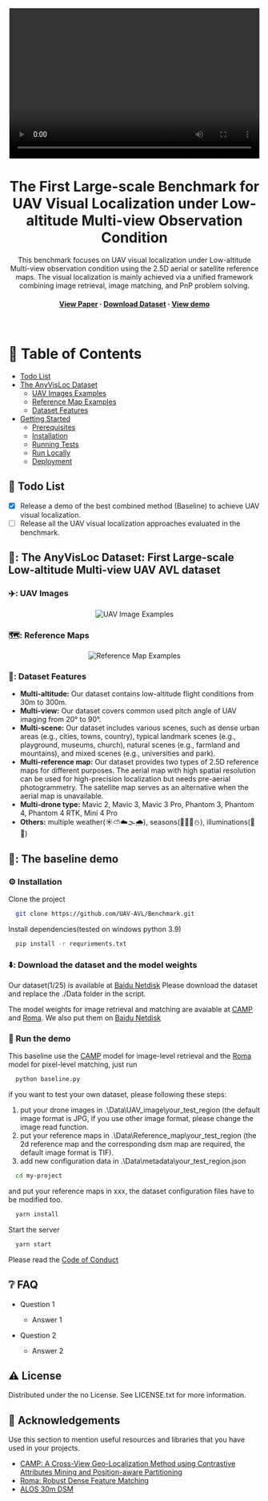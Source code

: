 <!--
Hey, thanks for using the awesome-readme-template template.  
If you have any enhancements, then fork this project and create a pull request 
or just open an issue with the label "enhancement".

Don't forget to give this project a star for additional support ;)
Maybe you can mention me or this repo in the acknowledgements too
-->
<div align="center">
  <video src="https://github.com/user-attachments/assets/433d9e54-46d8-42f2-9630-bf3e0c002239" controls="controls" width="500" height="300"></video>
  <!--<img src="overview.png" alt="logo" width="400" height="auto" />-->
  <h1>The First Large-scale Benchmark for UAV Visual Localization under Low-altitude Multi-view Observation Condition</h1>
  
  <p>
    This benchmark focuses on UAV visual localization under Low-altitude Multi-view observation condition using the 2.5D aerial or satellite reference maps. The visual localization is mainly achieved via a unified framework combining image retrieval, image matching, and PnP problem solving. 
  </p>
  
  
<!-- Badges
<p>
  <a href="https://github.com/Louis3797/awesome-readme-template/graphs/contributors">
    <img src="https://img.shields.io/github/contributors/Louis3797/awesome-readme-template" alt="contributors" />
  </a>
  <a href="">
    <img src="https://img.shields.io/github/last-commit/Louis3797/awesome-readme-template" alt="last update" />
  </a>
  <a href="https://github.com/Louis3797/awesome-readme-template/network/members">
    <img src="https://img.shields.io/github/forks/Louis3797/awesome-readme-template" alt="forks" />
  </a>
  <a href="https://github.com/Louis3797/awesome-readme-template/stargazers">
    <img src="https://img.shields.io/github/stars/Louis3797/awesome-readme-template" alt="stars" />
  </a>
  <a href="https://github.com/Louis3797/awesome-readme-template/issues/">
    <img src="https://img.shields.io/github/issues/Louis3797/awesome-readme-template" alt="open issues" />
  </a>
  <a href="https://github.com/Louis3797/awesome-readme-template/blob/master/LICENSE">
    <img src="https://img.shields.io/github/license/Louis3797/awesome-readme-template.svg" alt="license" />
  </a>-->
</p> 
   
<h4>
    <a href="https://github.com/Louis3797/awesome-readme-template/">View Paper</a>
  <span> · </span>
    <a href="https://github.com/Louis3797/awesome-readme-template">Download Dataset</a>
  <span> · </span>
    <a href="https://github.com/Louis3797/awesome-readme-template/issues/">View demo</a>

  </h4>
</div>

<br />

<!-- Table of Contents -->
# :notebook_with_decorative_cover: Table of Contents
- [Todo List](#todo)
- [The AnyVisLoc Dataset](#about-the-dataset)
  * [UAV Images Examples](#UAV-Images)
  * [Reference Map Examples](#Reference-Maps)
  * [Dataset Features](#Dataset-Features)
- [Getting Started](#toolbox-getting-started)
  * [Prerequisites](#bangbang-prerequisites)
  * [Installation](#gear-installation)
  * [Running Tests](#test_tube-running-tests)
  * [Run Locally](#running-run-locally)
  * [Deployment](#triangular_flag_on_post-deployment)

<!-- Roadmap -->
<a name="todo"></a>
## :compass: Todo List

* [x] Release a demo of the best combined method (Baseline) to achieve UAV visual localization.
* [ ] Release all the UAV visual localization approaches evaluated in the benchmark.  

<!-- About the AnyVisLoc Dataset -->
<a name="about-the-dataset"></a>
## 📸: The AnyVisLoc Dataset: First Large-scale Low-altitude Multi-view UAV AVL dataset


<!-- UAV Images Examples -->
<a name="UAV-Images"></a>
### ✈️: UAV Images

<div align="center"> 
  <img src="assets/overview_supp.png" alt="UAV Image Examples" />
</div>

<!-- Reference Map -->
<a name="Reference-Maps"></a>
### 🗺️: Reference Maps

<div align="center"> 
  <img src="assets/reference_map1_new.png" alt="Reference Map Examples" />
</div>

<!-- Dataset Features -->
<a name="Dataset-Features"></a>
### 🌟: Dataset Features

- **Multi-altitude:** Our dataset contains low-altitude flight conditions from 30m to 300m.
- **Multi-view:**  Our dataset covers common used pitch angle of UAV imaging from 20° to 90°.
- **Multi-scene:** Our dataset includes various scenes, such as dense urban areas (e.g., cities, towns, country), typical landmark scenes (e.g., playground, museums, church), natural scenes (e.g., farmland and mountains), and mixed scenes (e.g., universities and  park).
- **Multi-reference map:** Our dataset provides two types of 2.5D reference maps for different purposes. The aerial map with high spatial resolution can be used for high-precision localization but needs pre-aerial photogrammetry. The satellite map serves as an alternative when the aerial map is unavailable.
- **Multi-drone type:** Mavic 2, Mavic 3, Mavic 3 Pro, Phantom 3, Phantom 4, Phantom 4 RTK, Mini 4 Pro
- **Others:** multiple weather(☀️⛅☁️🌫️🌧️), seasons(🌻🍀🍂⛄), illuminations(🌇🌆)


<!-- Running the baseline demo -->
## 	🚩: The baseline demo

<!-- Installation -->
### :gear: Installation
Clone the project

```bash
  git clone https://github.com/UAV-AVL/Benchmark.git
```

Install dependencies(tested on windows python 3.9)

```bash
  pip install -r requriements.txt
```
   
<!-- Download-->
### ⬇️: Download the dataset and the model weights

Our dataset(1/25) is available at [Baidu Netdisk](https://pan.baidu.com/s/17U7YkFIwKcGjl-FmXmNlxg?pwd=ki5n) 
Please download the dataset and replace the ./Data folder in the script.

The model weights for image retrieval and matching are avaiable at [CAMP](https://github.com/Mabel0403/CAMP) and [Roma](https://github.com/Parskatt/RoMa). We also put them on  [Baidu Netdisk](https://pan.baidu.com/s/1EqnCKiAiQfwDM7Y3LQ0QLg?pwd=q42r)

<!-- Run Locally -->
### :running: Run the demo

This baseline use the [CAMP](https://github.com/Mabel0403/CAMP) model for image-level retrieval and the [Roma](https://github.com/Parskatt/RoMa) model for pixel-level matching, just run
```bash
  python baseline.py
```

if you want to test your own dataset, please following these steps:
1. put your drone images in .\Data\UAV_image\your_test_region (the default image format is JPG, if you use other image format, please change the image read function.
2. put your reference maps in .\Data\Reference_map\your_test_region (the 2d reference map and the corresponding dsm map are required, the default image format is TIF).
3. add new configuration data in .\Data\metadata\your_test_region.json 

```bash
  cd my-project
```
and put your reference maps in xxx, the dataset configuration files have to be modified too.

```bash
  yarn install
```

Start the server

```bash
  yarn start
```

Please read the [Code of Conduct](https://github.com/Louis3797/awesome-readme-template/blob/master/CODE_OF_CONDUCT.md)

<!-- FAQ -->
## :grey_question: FAQ

- Question 1

  + Answer 1

- Question 2

  + Answer 2


<!-- License -->
## :warning: License

Distributed under the no License. See LICENSE.txt for more information.


<!-- Acknowledgments -->
## :gem: Acknowledgements

Use this section to mention useful resources and libraries that you have used in your projects.

 - [CAMP: A Cross-View Geo-Localization Method using Contrastive Attributes Mining and Position-aware Partitioning](https://github.com/Mabel0403/CAMP)
 - [Roma: Robust Dense Feature Matching](https://github.com/Parskatt/RoMa)
 - [ALOS 30m DSM](https://www.eorc.jaxa.jp/ALOS/en/dataset/aw3d30/aw3d30\_e.htm)
